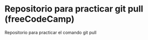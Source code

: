 # Repositorio para practicar git pull (freeCodeCamp)
Repositorio para practicar el comando git pull
